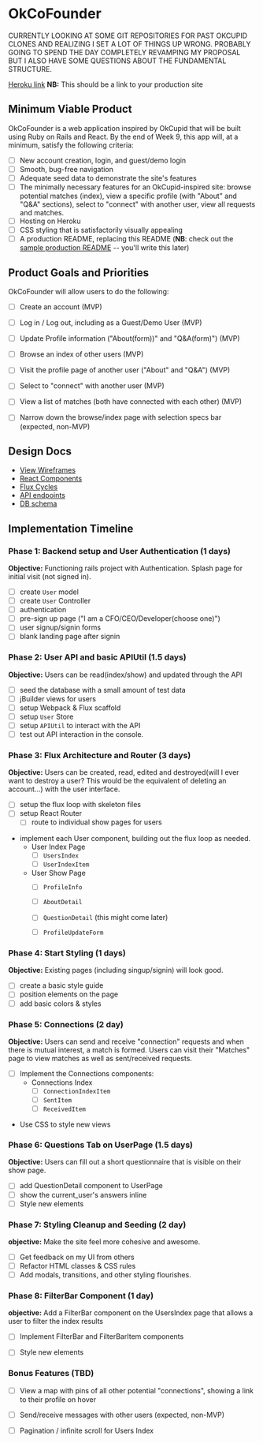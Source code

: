 # OkCoFounder

CURRENTLY LOOKING AT SOME GIT REPOSITORIES FOR PAST OKCUPID CLONES AND REALIZING I SET A LOT OF THINGS UP WRONG. PROBABLY GOING TO SPEND THE DAY COMPLETELY REVAMPING MY PROPOSAL BUT I ALSO HAVE SOME QUESTIONS ABOUT THE FUNDAMENTAL STRUCTURE.

[Heroku link][heroku] **NB:** This should be a link to your production site

[heroku]: http://www.herokuapp.com

## Minimum Viable Product

OkCoFounder is a web application inspired by OkCupid that will be built using Ruby on Rails and React.  By the end of Week 9, this app will, at a minimum, satisfy the following criteria:

- [ ] New account creation, login, and guest/demo login
- [ ] Smooth, bug-free navigation
- [ ] Adequate seed data to demonstrate the site's features
- [ ] The minimally necessary features for an OkCupid-inspired site: browse potential matches (index), view a specific profile (with "About" and "Q&A" sections), select to "connect" with another user, view all requests and matches.
- [ ] Hosting on Heroku
- [ ] CSS styling that is satisfactorily visually appealing
- [ ] A production README, replacing this README (**NB**: check out the [sample production README](https://github.com/appacademy/sample-project-proposal/blob/master/docs/production_readme.md) -- you'll write this later)

## Product Goals and Priorities

OkCoFounder will allow users to do the following:

<!-- This is a Markdown checklist. Use it to keep track of your
progress. Put an x between the brackets for a checkmark: [x] -->

- [ ] Create an account (MVP)
- [ ] Log in / Log out, including as a Guest/Demo User (MVP)
- [ ] Update Profile information ("About(form))" and "Q&A(form)") (MVP)
- [ ] Browse an index of other users (MVP)
- [ ] Visit the profile page of another user ("About" and "Q&A") (MVP)
- [ ] Select to "connect" with another user (MVP)
- [ ] View a list of matches (both have connected with each other) (MVP)
- [ ] Narrow down the browse/index page with selection specs bar (expected, non-MVP)


## Design Docs
* [View Wireframes][views]
* [React Components][components]
* [Flux Cycles][flux-cycles]
* [API endpoints][api-endpoints]
* [DB schema][schema]

[views]: ./docs/views.md
[components]: ./docs/components.md
[flux-cycles]: ./docs/flux-cycles.md
[api-endpoints]: ./docs/api-endpoints.md
[schema]: ./docs/schema.md

## Implementation Timeline

### Phase 1: Backend setup and User Authentication (1 days)

**Objective:** Functioning rails project with Authentication. Splash page for initial visit (not signed in).

- [ ] create `User` model
- [ ] create `User` Controller
- [ ] authentication
- [ ] pre-sign up page ("I am a CFO/CEO/Developer(choose one)")
- [ ] user signup/signin forms
- [ ] blank landing page after signin

### Phase 2: User API and basic APIUtil (1.5 days)

**Objective:** Users can be read(index/show) and updated through the API

- [ ] seed the database with a small amount of test data
- [ ] jBuilder views for users
- [ ] setup Webpack & Flux scaffold
- [ ] setup `User` Store
- [ ] setup `APIUtil` to interact with the API
- [ ] test out API interaction in the console.

### Phase 3: Flux Architecture and Router (3 days)

**Objective:** Users can be created, read, edited and destroyed(will I ever want to destroy a user? This would be the equivalent of deleting an account...) with the
user interface.

- [ ] setup the flux loop with skeleton files
- [ ] setup React Router
  - [ ] route to individual show pages for users
- implement each User component, building out the flux loop as needed.
  - User Index Page
    - [ ] `UsersIndex`
    - [ ] `UserIndexItem`
  - User Show Page
    - [ ] `ProfileInfo`
    - [ ] `AboutDetail`
    - [ ] `QuestionDetail` (this might come later)
    - [ ] `ProfileUpdateForm`


### Phase 4: Start Styling (1 days)

**Objective:** Existing pages (including singup/signin) will look good.

- [ ] create a basic style guide
- [ ] position elements on the page
- [ ] add basic colors & styles

### Phase 5: Connections (2 day)

**Objective:** Users can send and receive "connection" requests and when there is mutual interest, a match is formed. Users can visit their "Matches" page to view matches as well as sent/received requests.

- [ ] Implement the Connections components:
  - Connections Index
    - [ ] `ConnectionIndexItem`
    - [ ] `SentItem`
    - [ ] `ReceivedItem`
- Use CSS to style new views

### Phase 6: Questions Tab on UserPage (1.5 days)

**Objective:** Users can fill out a short questionnaire that is visible on their show page.

- [ ] add QuestionDetail component to UserPage
- [ ] show the current_user's answers inline
- [ ] Style new elements

### Phase 7: Styling Cleanup and Seeding (2 day)

**objective:** Make the site feel more cohesive and awesome.

- [ ] Get feedback on my UI from others
- [ ] Refactor HTML classes & CSS rules
- [ ] Add modals, transitions, and other styling flourishes.

### Phase 8: FilterBar Component (1 day)

**objective:** Add a FilterBar component on the UsersIndex page that allows a user to filter the index results

- [ ] Implement FilterBar and FilterBarItem components
- [ ] Style new elements


### Bonus Features (TBD)
- [ ] View a map with pins of all other potential "connections", showing a link to their profile on hover
- [ ] Send/receive messages with other users (expected, non-MVP)
- [ ] Pagination / infinite scroll for Users Index


[phase-one]: ./docs/phases/phase1.md
[phase-two]: ./docs/phases/phase2.md
[phase-three]: ./docs/phases/phase3.md
[phase-four]: ./docs/phases/phase4.md
[phase-five]: ./docs/phases/phase5.md
